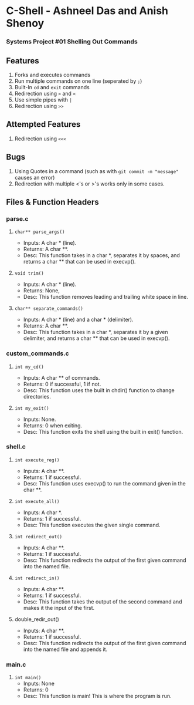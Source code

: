 # C-Shell - Ashneel Das and Anish Shenoy
### Systems Project #01 Shelling Out Commands

## Features
1. Forks and executes commands
2. Run multiple commands on one line (seperated by ```;```)
3. Built-In ```cd``` and ```exit``` commands
4. Redirection using ```>``` and ```<```
5. Use simple pipes with ```|```
6. Redirection using ```>>```

## Attempted Features
1. Redirection using ```<<<``` 

## Bugs
1. Using Quotes in a command (such as with ```git commit -m "message"``` causes an error)
2. Redirection with multiple <'s or >'s works only in some cases. 

## Files & Function Headers

### parse.c
  1. ```char** parse_args()```
      * Inputs: A char * (line).
      * Returns: A char **.
      * Desc: This function takes in a char *, separates it by spaces, and returns a char ** that can be used in execvp(). 

  2. ```void trim()```
      * Inputs: A char * (line).
      * Returns: None,
      * Desc: This function removes leading and trailing white space in line. 

  3. ```char** separate_commands()```
      * Inputs: A char * (line) and a char * (delimiter).
      * Returns: A char **. 
      * Desc: This function takes in a char *, separates it by a given delimiter, and returns a char ** that can be used in execvp(). 

### custom_commands.c
  1. ```int my_cd()```
      * Inputs: A char ** of commands. 
      * Returns: 0 if successful, 1 if not. 
      * Desc: This function uses the built in chdir() function to change directories. 

  2. ```int my_exit()```
      * Inputs: None.
      * Returns: 0 when exiting.
      * Desc: This function exits the shell using the built in exit() function. 

### shell.c
  1. ```int execute_reg()```
      * Inputs: A char **.
      * Returns: 1 if successful.
      * Desc: This function uses execvp() to run the command given in the char **. 

  2. ```int execute_all()```
      * Inputs: A char *.
      * Returns: 1 if successful. 
      * Desc: This function executes the given single command. 

  3. ```int redirect_out()```
      * Inputs: A char **. 
      * Returns: 1 if successful.
      * Desc: This function redirects the output of the first given command into the named file. 

  4. ```int redirect_in()```
      * Inputs: A char **. 
      * Returns: 1 if successful. 
      * Desc: This function takes the output of the second command and makes it the input of the first. 

   5. double_redir_out() 
      * Inputs: A char **. 
      * Returns: 1 if successful.
      * Desc: This function redirects the output of the first given command into the named file and appends it. 
      
### main.c
  1. ```int main()```
      * Inputs: None
      * Returns: 0 
      * Desc: This function is main! This is where the program is run. 
